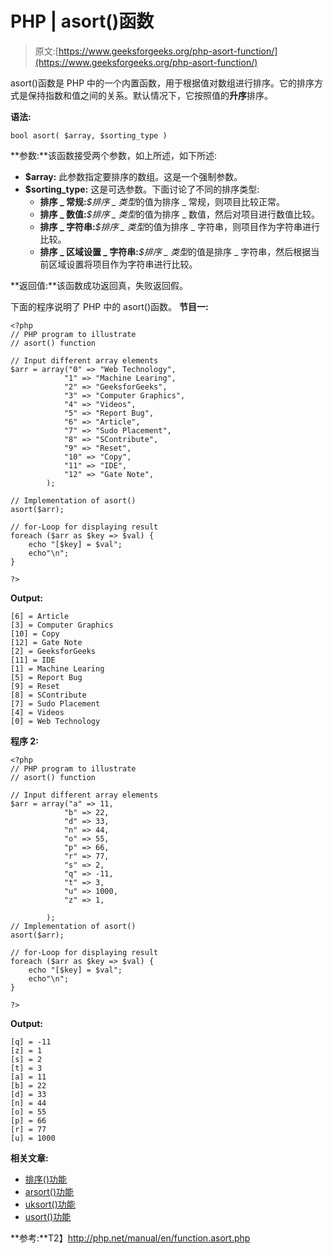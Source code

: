 # PHP | asort()函数

> 原文:[https://www.geeksforgeeks.org/php-asort-function/](https://www.geeksforgeeks.org/php-asort-function/)

asort()函数是 PHP 中的一个内置函数，用于根据值对数组进行排序。它的排序方式是保持指数和值之间的关系。默认情况下，它按照值的**升序**排序。

**语法:**

```
bool asort( $array, $sorting_type )
```

**参数:**该函数接受两个参数，如上所述，如下所述:

*   **$array:** 此参数指定要排序的数组。这是一个强制参数。
*   **$sorting_type:** 这是可选参数。下面讨论了不同的排序类型:
    *   **排序 _ 常规:***$排序 _ 类型*的值为排序 _ 常规，则项目比较正常。
    *   **排序 _ 数值:***$排序 _ 类型*的值为排序 _ 数值，然后对项目进行数值比较。
    *   **排序 _ 字符串:***$排序 _ 类型*的值为排序 _ 字符串，则项目作为字符串进行比较。
    *   **排序 _ 区域设置 _ 字符串:***$排序 _ 类型*的值是排序 _ 字符串，然后根据当前区域设置将项目作为字符串进行比较。

**返回值:**该函数成功返回真，失败返回假。

下面的程序说明了 PHP 中的 asort()函数。
**节目一:**

```
<?php
// PHP program to illustrate
// asort() function

// Input different array elements
$arr = array("0" => "Web Technology",
            "1" => "Machine Learing",
            "2" => "GeeksforGeeks",
            "3" => "Computer Graphics",
            "4" => "Videos",
            "5" => "Report Bug",
            "6" => "Article",
            "7" => "Sudo Placement",
            "8" => "SContribute",
            "9" => "Reset",
            "10" => "Copy",
            "11" => "IDE",
            "12" => "Gate Note",
        );

// Implementation of asort()
asort($arr);

// for-Loop for displaying result
foreach ($arr as $key => $val) {
    echo "[$key] = $val";
    echo"\n";
}

?>
```

**Output:**

```
[6] = Article
[3] = Computer Graphics
[10] = Copy
[12] = Gate Note
[2] = GeeksforGeeks
[11] = IDE
[1] = Machine Learing
[5] = Report Bug
[9] = Reset
[8] = SContribute
[7] = Sudo Placement
[4] = Videos
[0] = Web Technology

```

**程序 2:**

```
<?php
// PHP program to illustrate
// asort() function

// Input different array elements
$arr = array("a" => 11,
            "b" => 22,
            "d" => 33,
            "n" => 44,
            "o" => 55,
            "p" => 66,
            "r" => 77,
            "s" => 2,
            "q" => -11,
            "t" => 3,
            "u" => 1000,
            "z" => 1,

        );
// Implementation of asort()
asort($arr);

// for-Loop for displaying result
foreach ($arr as $key => $val) {
    echo "[$key] = $val";
    echo"\n";
}

?>
```

**Output:**

```
[q] = -11
[z] = 1
[s] = 2
[t] = 3
[a] = 11
[b] = 22
[d] = 33
[n] = 44
[o] = 55
[p] = 66
[r] = 77
[u] = 1000

```

**相关文章:**

*   [排序()功能](https://www.geeksforgeeks.org/php-sort-function/)
*   [arsort()功能](https://www.geeksforgeeks.org/php-arsort-function/)
*   [uksort()功能](https://www.geeksforgeeks.org/php-uksort-function/)
*   [usort()功能](https://www.geeksforgeeks.org/php-usort-function/)

**参考:**T2】http://php.net/manual/en/function.asort.php